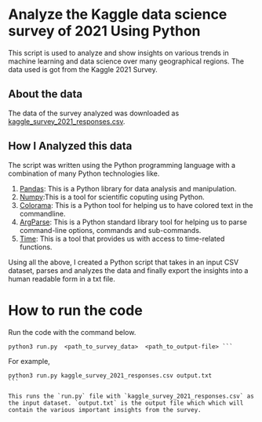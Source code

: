 # Analyze the Kaggle data science survey of 2021 Using Python
This script is used to analyze and show insights on various trends in machine learning and data science over many geographical regions. The data used is got from the Kaggle 2021 Survey.

## About the data
The data of the survey analyzed was downloaded as [kaggle_survey_2021_responses.csv](https://www.kaggle.com/competitions/kaggle-survey-2021/data).

## How I Analyzed this data
The script was written using the Python programming language with a combination of many Python technologies like.

1. [Pandas](https://pandas.pydata.org/): This is a Python library for data analysis and manipulation.
2. [Numpy](https://numpy.org/):This is a tool for scientific coputing using Python.
3. [Colorama](https://super-devops.readthedocs.io/en/latest/misc.html): This is a Python tool for helping us to have colored text in the commandline.
4. [ArgParse](https://docs.python.org/3/library/argparse.html): This is a Python standard library tool for helping us to parse command-line options, commands and sub-commands.
5. [Time](https://docs.python.org/3/library/time.html): This is a tool that provides us with access to time-related functions.

Using all the above, I created a Python script that takes in an input CSV dataset, parses and analyzes the data and finally export the insights into a human readable form in a txt file. 


# How to run the code
Run the code with the command below.
```
python3 run.py  <path_to_survey_data>  <path_to_output-file> ```

```
For example,
````
python3 run.py kaggle_survey_2021_responses.csv output.txt
```

This runs the `run.py` file with `kaggle_survey_2021_responses.csv` as the input dataset. `output.txt` is the output file which which will contain the various important insights from the survey.

